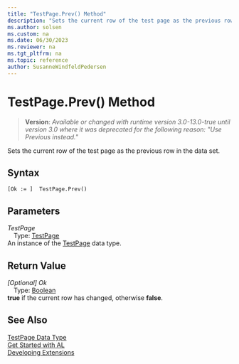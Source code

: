 ```yaml
---
title: "TestPage.Prev() Method"
description: "Sets the current row of the test page as the previous row in the data set."
ms.author: solsen
ms.custom: na
ms.date: 06/30/2023
ms.reviewer: na
ms.tgt_pltfrm: na
ms.topic: reference
author: SusanneWindfeldPedersen
---
```

[//]: # (START>DO_NOT_EDIT)
[//]: # (IMPORTANT:Do not edit any of the content between here and the END>DO_NOT_EDIT.)
[//]: # (Any modifications should be made in the .xml files in the ModernDev repo.)
# TestPage.Prev() Method
> **Version**: _Available or changed with runtime version 3.0-13.0-true until version 3.0 where it was deprecated for the following reason: "Use Previous instead."_

Sets the current row of the test page as the previous row in the data set.


## Syntax
```AL
[Ok := ]  TestPage.Prev()
```
## Parameters
*TestPage*  
&emsp;Type: [TestPage](testpage-data-type.md)  
An instance of the [TestPage](testpage-data-type.md) data type.  

## Return Value
*[Optional] Ok*  
&emsp;Type: [Boolean](../boolean/boolean-data-type.md)  
**true** if the current row has changed, otherwise **false**.


[//]: # (IMPORTANT: END>DO_NOT_EDIT)
## See Also
[TestPage Data Type](testpage-data-type.md)  
[Get Started with AL](../../devenv-get-started.md)  
[Developing Extensions](../../devenv-dev-overview.md)